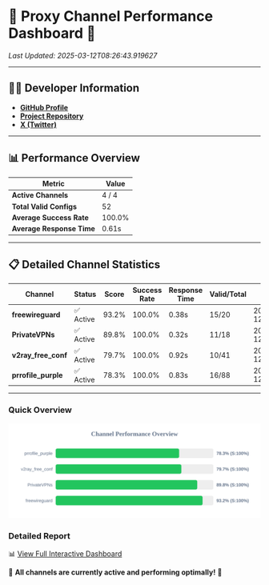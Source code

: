 # 🌟 Proxy Channel Performance Dashboard 🌟

_Last Updated: 2025-03-12T08:26:43.919627_

---

## 👩‍💻 Developer Information

- **[GitHub Profile](https://github.com/4n0nymou3)**  
- **[Project Repository](https://github.com/4n0nymou3/multi-proxy-config-fetcher)**  
- **[X (Twitter)](https://x.com/4n0nymou3)**  

---

## 📊 Performance Overview

| Metric                | Value       |
|-----------------------|-------------|
| **Active Channels**   | 4 / 4       |
| **Total Valid Configs** | 52          |
| **Average Success Rate** | 100.0%      |
| **Average Response Time** | 0.61s       |

---

## 📋 Detailed Channel Statistics

| Channel          | Status     | Score  | Success Rate | Response Time | Valid/Total | Last Success               |
|------------------|------------|--------|--------------|---------------|-------------|----------------------------|
| **freewireguard**  | ✅ Active  | 93.2%  | 100.0% | 0.38s         | 15/20       | 2025-03-12T08:26:43.917850 |
| **PrivateVPNs**  | ✅ Active  | 89.8%  | 100.0% | 0.32s         | 11/18       | 2025-03-12T08:26:43.508261 |
| **v2ray_free_conf**  | ✅ Active  | 79.7%  | 100.0% | 0.92s         | 10/41       | 2025-03-12T08:26:43.150350 |
| **prrofile_purple**  | ✅ Active  | 78.3%  | 100.0% | 0.83s         | 16/88       | 2025-03-12T08:26:42.167976 |

---

### Quick Overview
<div align="center">
  <a href="https://raw.githubusercontent.com/nullluser/NullRepo/refs/heads/main/assets/channel_stats_chart.svg">
    <img src="https://raw.githubusercontent.com/nullluser/NullRepo/refs/heads/main/assets/channel_stats_chart.svg" alt="Source Performance Statistics" width="800">
  </a>
</div>

### Detailed Report
📊 [View Full Interactive Dashboard](https://htmlpreview.github.io/?https://github.com/nullluser/NullRepo/blob/main/assets/performance_report.html)

🎉 **All channels are currently active and performing optimally!** 🎉
